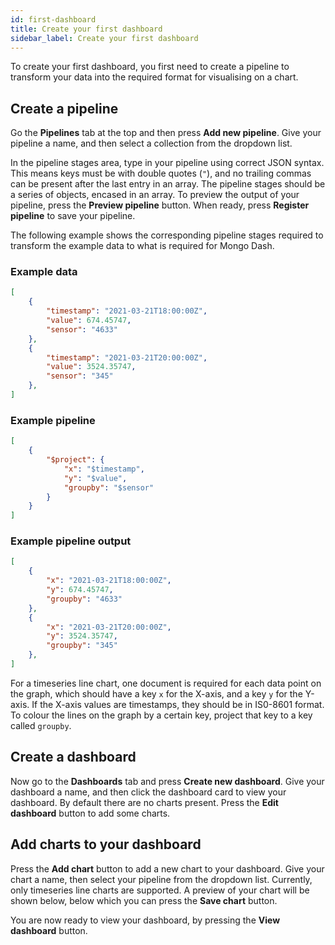```yaml
---
id: first-dashboard
title: Create your first dashboard
sidebar_label: Create your first dashboard
---
```


To create your first dashboard, you first need to create a pipeline to transform
your data into the required format for visualising on a chart.

## Create a pipeline
Go the **Pipelines** tab at the top and then press **Add new pipeline**. Give
your pipeline a name, and then select a collection from the dropdown list.

In the pipeline stages area, type in your pipeline using correct JSON syntax.
This means keys must be with double quotes (`"`), and no trailing commas can
be present after the last entry in an array. The pipeline stages should be a
series of objects, encased in an array. To preview the output of your pipeline,
press the **Preview pipeline** button. When ready, press **Register pipeline**
to save your pipeline.

The following example shows the corresponding pipeline stages required to
transform the example data to what is required for Mongo Dash.

### Example data
```json
[
    {
        "timestamp": "2021-03-21T18:00:00Z",
        "value": 674.45747,
        "sensor": "4633"
    },
    {
        "timestamp": "2021-03-21T20:00:00Z",
        "value": 3524.35747,
        "sensor": "345"
    },
]
```
### Example pipeline
```json
[
    {
        "$project": {
            "x": "$timestamp",
            "y": "$value",
            "groupby": "$sensor"
        }
    }
]
```
### Example pipeline output


```json
[
    {
        "x": "2021-03-21T18:00:00Z",
        "y": 674.45747,
        "groupby": "4633"
    },
    {
        "x": "2021-03-21T20:00:00Z",
        "y": 3524.35747,
        "groupby": "345"
    },
]
```

For a timeseries line chart, one document is required for each data point on the
graph, which should have a key `x` for the X-axis, and a key `y` for the Y-axis.
If the X-axis values are timestamps, they should be in IS0-8601 format.
To colour the lines on the graph by a certain key, project that key to a key
called `groupby`.

## Create a dashboard
Now go to the **Dashboards** tab and press **Create new dashboard**. Give your
dashboard a name, and then click the dashboard card to view your dashboard. By
default there are no charts present. Press the **Edit dashboard** button to
add some charts.

## Add charts to your dashboard
Press the **Add chart** button to add a new chart to your dashboard. Give your
chart a name, then select your pipeline from the dropdown list. Currently, only
timeseries line charts are supported. A preview of your chart will be shown
below, below which you can press the **Save chart** button.

You are now ready to view your dashboard, by pressing the **View dashboard**
button.